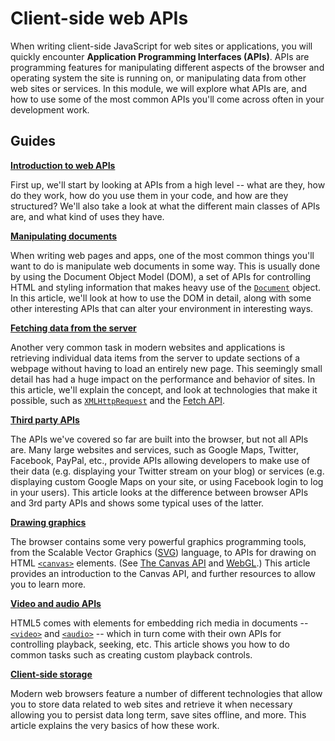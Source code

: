 # Client-side web APIs

When writing client-side JavaScript for web sites or applications, you will quickly encounter **Application Programming Interfaces (APIs)**. APIs are programming features for manipulating different aspects of the browser and operating system the site is running on, or manipulating data from other web sites or services. In this module, we will explore what APIs are, and how to use some of the most common APIs you'll come across often in your development work.

## Guides

**[Introduction to web APIs]()**

First up, we'll start by looking at APIs from a high level -- what are they, how do they work, how do you use them in your code, and how are they structured? We'll also take a look at what the different main classes of APIs are, and what kind of uses they have.

**[Manipulating documents](https://github.com/AndrewSRea/My_Learning_Port/tree/main/JavaScript/Client-side_Web_APIs/Manipulating_Documents#manipulating-documents)**

When writing web pages and apps, one of the most common things you'll want to do is manipulate web documents in some way. This is usually done by using the Document Object Model (DOM), a set of APIs for controlling HTML and styling information that makes heavy use of the [`Document`](https://developer.mozilla.org/en-US/docs/Web/API/Document) object. In this article, we'll look at how to use the DOM in detail, along with some other interesting APIs that can alter your environment in interesting ways.

**[Fetching data from the server]()**

Another very common task in modern websites and applications is retrieving individual data items from the server to update sections of a webpage without having to load an entirely new page. This seemingly small detail has had a huge impact on the performance and behavior of sites. In this article, we'll explain the concept, and look at technologies that make it possible, such as [`XMLHttpRequest`](https://developer.mozilla.org/en-US/docs/Web/API/XMLHttpRequest) and the [Fetch API](https://developer.mozilla.org/en-US/docs/Web/API/Fetch_API).

**[Third party APIs]()**

The APIs we've covered so far are built into the browser, but not all APIs are. Many large websites and services, such as Google Maps, Twitter, Facebook, PayPal, etc., provide APIs allowing developers to make use of their data (e.g. displaying your Twitter stream on your blog) or services (e.g. displaying custom Google Maps on your site, or using Facebook login to log in your users). This article looks at the difference between browser APIs and 3rd party APIs and shows some typical uses of the latter.

**[Drawing graphics](https://github.com/AndrewSRea/My_Learning_Port/tree/main/JavaScript/Client-side_Web_APIs/Drawing_Graphics#drawing-graphics)**

The browser contains some very powerful graphics programming tools, from the Scalable Vector Graphics ([SVG](https://developer.mozilla.org/en-US/docs/Web/SVG)) language, to APIs for drawing on HTML [`<canvas>`](https://developer.mozilla.org/en-US/docs/Web/HTML/Element/canvas) elements. (See [The Canvas API](https://developer.mozilla.org/en-US/docs/Web/API/Canvas_API) and [WebGL](https://developer.mozilla.org/en-US/docs/Web/API/WebGL_API).) This article provides an introduction to the Canvas API, and further resources to allow you to learn more.

**[Video and audio APIs]()**

HTML5 comes with elements for embedding rich media in documents -- [`<video>`](https://developer.mozilla.org/en-US/docs/Web/HTML/Element/video) and [`<audio>`](https://developer.mozilla.org/en-US/docs/Web/HTML/Element/audio) -- which in turn come with their own APIs for controlling playback, seeking, etc. This article shows you how to do common tasks such as creating custom playback controls.

**[Client-side storage]()**

Modern web browsers feature a number of different technologies that allow you to store data related to web sites and retrieve it when necessary allowing you to persist data long term, save sites offline, and more. This article explains the very basics of how these work.